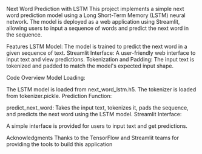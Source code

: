Next Word Prediction with LSTM
This project implements a simple next word prediction model using a Long Short-Term Memory (LSTM) neural network. The model is deployed as a web application using Streamlit, allowing users to input a sequence of words and predict the next word in the sequence.

Features
LSTM Model: The model is trained to predict the next word in a given sequence of text.
Streamlit Interface: A user-friendly web interface to input text and view predictions.
Tokenization and Padding: The input text is tokenized and padded to match the model's expected input shape.

Code Overview
Model Loading:

The LSTM model is loaded from next_word_lstm.h5.
The tokenizer is loaded from tokenizer.pickle.
Prediction Function:

predict_next_word: Takes the input text, tokenizes it, pads the sequence, and predicts the next word using the LSTM model.
Streamlit Interface:

A simple interface is provided for users to input text and get predictions.

Acknowledgments
Thanks to the TensorFlow and Streamlit teams for providing the tools to build this application

